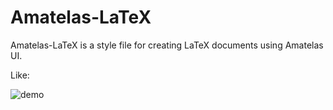  # Amatelas-LaTeX
 
 Amatelas-LaTeX is a style file for creating LaTeX documents using Amatelas UI. 

 Like:

![demo](/amatelas/demo.png)
